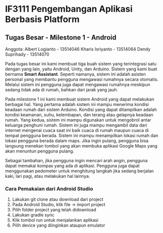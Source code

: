 # IF3111 Pengembangan Aplikasi Berbasis Platform
## Tugas Besar - Milestone 1 - Android

Anggota:
    Albert Logianto - 13514046
    Kharis Isriyanto - 13514064
    Dendy Suprihady - 13514070
    
Pada tugas besar ini kami membuat tiga buah sistem yang terintegrasi satu dengan yang lain, yaitu Android, Unity, dan Arduino.
Sistem yang kami buat bernama **Smart Assistant**. Seperti namanya, sistem ini adalah asisten personal yang membantu pengguna mengawasi rumahnya secara otomatis.
Melalui sistem ini pengguna juga dapat mengawasi rumahnya meskipun sedang tidak ada di rumah, bahkan dari jarak yang jauh.

Pada milestone 1 ini kami membuat sistem Android yang dapat melakukan berbagai hal.
Yang pertama adalah sistem ini mampu menerima kondisi keadaan rumah dari sistem Arduino.
Kondisi yang dapat ditampilkan adalah kondisi keamanan, suhu, kelembapan, dan terang atau gelapnya keadaan rumah.
Yang kedua, sistem ini mampu digunakan untuk mengobrol antar keluarga penghuni rumah.
Sistem ini juga mampu mengambil data dari internet mengenai cuaca saat ini baik cuaca di rumah maupun cuaca di tempat pengguna berada.
Sistem ini mampu menampilkan lokasi rumah dan lokasi pengguna berada dalam maps. Jika ingin pulang, pengguna bisa langsung menekan tombol yang akan membuka aplikasi Google Maps yang akan menuntun pengguna pulang.

Sebagai tambahan, jika pengguna ingin mencari arah angin, pengguna dapat memakai kompas yang ada di aplikasi.
Pengguna juga dapat menggunakan pedometer untuk menghitung langkah jika sedang berjalan kaki, lari pagi, atau melakukan hal lainnya.

### Cara Pemakaian dari Android Studio
1. Lakukan git clone atau download dari project
2. Pada Android Studio, klik file -> import project
3. Pilih folder project yang telah didownload
4. Lakukan gradle sync
5. Klik tombol run untuk menjalankan aplikasi
6. Pilih device yang diinginkan ataupun emulator
